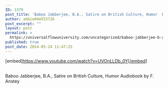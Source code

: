 ```yaml
---
ID: 1379
post_title: 'Baboo Jabberjee, B.A., Satire on British Culture, Humor  by F. Anstey'
author: abbie04m553726
post_excerpt: ""
layout: post
permalink: >
  https://universalflowuniversity.com/uncategorized/baboo-jabberjee-b-a-satire-on-british-culture-humor-by-f-anstey/
published: true
post_date: 2014-05-24 11:47:25
---
```

[embed]https://www.youtube.com/watch?v=UVOnLLDb_0Y[/embed]</br></br>
<p>Baboo Jabberjee, B.A., Satire on British Culture, Humor Audiobook by F. Anstey</p>